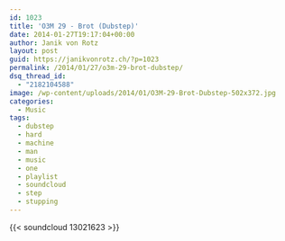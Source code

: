 ```yaml
---
id: 1023
title: 'O3M 29 - Brot (Dubstep)'
date: 2014-01-27T19:17:04+00:00
author: Janik von Rotz
layout: post
guid: https://janikvonrotz.ch/?p=1023
permalink: /2014/01/27/o3m-29-brot-dubstep/
dsq_thread_id:
  - "2182104588"
image: /wp-content/uploads/2014/01/O3M-29-Brot-Dubstep-502x372.jpg
categories:
  - Music
tags:
  - dubstep
  - hard
  - machine
  - man
  - music
  - one
  - playlist
  - soundcloud
  - step
  - stupping
---
```

{{< soundcloud 13021623 >}}